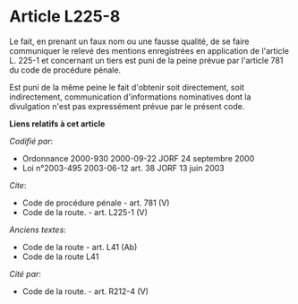 # Article L225-8

Le fait, en prenant un faux nom ou une fausse qualité, de se faire communiquer le relevé des mentions enregistrées en
application de l'article L. 225-1 et concernant un tiers est puni de la peine prévue par l'article 781 du code de procédure
pénale. 

Est puni de la même peine le fait d'obtenir soit directement, soit indirectement, communication d'informations nominatives
dont la divulgation n'est pas expressément prévue par le présent code.

**Liens relatifs à cet article**

_Codifié par_:

  - Ordonnance 2000-930 2000-09-22 JORF 24 septembre 2000
  - Loi n°2003-495 2003-06-12 art. 38 JORF 13 juin 2003

_Cite_:

  - Code de procédure pénale - art. 781 (V)
  - Code de la route. - art. L225-1 (V)

_Anciens textes_:

  - Code de la route - art. L41 (Ab)
  - Code de la route L41

_Cité par_:

  - Code de la route. - art. R212-4 (V)
